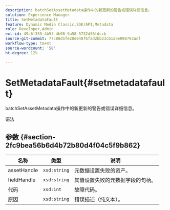 ```yaml
---
description: batchSetAssetMetadata操作中的新更新的警告或错误详细信息。
solution: Experience Manager
title: SetMetadataFault
feature: Dynamic Media Classic,SDK/API,Metadata
role: Developer,Admin
exl-id: 49c6f355-4b5f-4b98-9a58-5732d56fdccb
source-git-commit: 77c88d5fe20e048f6fad2bb23cb1abe090793acf
workflow-type: tm+mt
source-wordcount: '58'
ht-degree: 12%

---
```


# SetMetadataFault{#setmetadatafault}

batchSetAssetMetadata操作中的新更新的警告或错误详细信息。

语法

## 参数 {#section-2fc9bea56b6d4b72b80d4f04c5f9b862}

| 名称 | 类型 | 说明 |
|---|---|---|
| assetHandle | `xsd:string` | 元数据设置失败的资产。 |
| fieldHandle | `xsd:string` | 其值设置失败的元数据字段的句柄。 |
| 代码 | `xsd:int` | 故障代码。 |
| 原因 | `xsd:string` | 错误描述（纯文本）。 |
